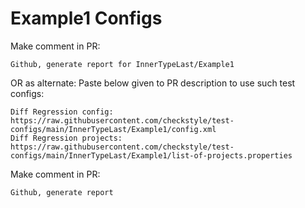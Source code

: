 # Example1 Configs
Make comment in PR:
```
Github, generate report for InnerTypeLast/Example1
```
OR as alternate:
Paste below given to PR description to use such test configs:
```
Diff Regression config: https://raw.githubusercontent.com/checkstyle/test-configs/main/InnerTypeLast/Example1/config.xml
Diff Regression projects: https://raw.githubusercontent.com/checkstyle/test-configs/main/InnerTypeLast/Example1/list-of-projects.properties
```
Make comment in PR:
```
Github, generate report
```
